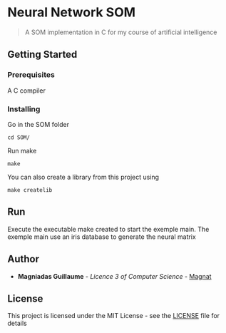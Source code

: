 # Neural Network SOM
> A SOM implementation in C for my course of artificial intelligence

## Getting Started

### Prerequisites

A C compiler

### Installing

Go in the SOM folder

```
cd SOM/
```

Run make

```
make
```

You can also create a library from this project using

```
make createlib
```

## Run

Execute the executable make created to start the exemple main.
The exemple main use an iris database to generate the neural matrix


## Author

* **Magniadas Guillaume** - *Licence 3 of Computer Science* - [Magnat](https://github.com/TheMagnat)


## License

This project is licensed under the MIT License - see the [LICENSE](LICENSE) file for details
